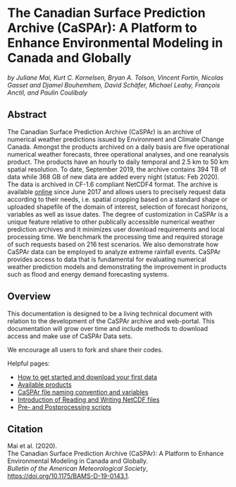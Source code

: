 # The Canadian Surface Prediction Archive (CaSPAr): A Platform to Enhance Environmental Modeling in Canada and Globally
*by Juliane Mai, Kurt C. Kornelsen, Bryan A. Tolson, Vincent Fortin, Nicolas Gasset and Djamel Bouhemhem, David Schäfer, Michael Leahy, François Anctil, and Paulin Coulibaly*

## Abstract
The Canadian Surface Prediction Archive (CaSPAr) is an archive of numerical weather predictions issued by Environment and Climate Change Canada. Amongst the products archived on a daily basis are five operational numerical weather forecasts, three operational analyses, and one reanalysis product. The products have an hourly to daily temporal and 2.5 km to 50 km spatial resolution. To date, September 2019, the archive contains 394 TB of data while 368 GB of new data are added every night (status: Feb 2020). The data is archived in CF-1.6 compliant NetCDF4 format. The archive is available [online](https://caspar-data.ca) since June 2017 and allows users to precisely request data according to their needs, i.e. spatial cropping based on a standard shape or uploaded shapefile of the domain of interest, selection of forecast horizons, variables as well as issue dates. The degree of customization in CaSPAr is a unique feature relative to other publically accessible numerical weather prediction archives and it minimizes user download requirements and local processing time. We benchmark the processing time and required storage of such requests based on 216 test scenarios. We also demonstrate how CaSPAr data can be employed to analyze extreme rainfall events. CaSPAr provides access to data that is fundamental for evaluating numerical weather prediction models and demonstrating the improvement in products such as flood and energy demand forecasting systems. 

## Overview
This documentation is designed to be a living technical document with relation to the development of the CaSPAr archive and web-portal. This documentation will grow over time and include methods to download access and make use of CaSPAr Data sets.

We encourage all users to fork and share their codes.

Helpful pages:
* [How to get started and download your first data](https://github.com/julemai/CaSPAr/wiki/How-to-get-started-and-download-your-first-data)
* [Available products](https://github.com/julemai/CaSPAr/wiki/Available-products)
* [CaSPAr file naming convention and variables](https://github.com/julemai/CaSPAr/wiki/CaSPAr-file-naming-convention-and-variables)
* [Introduction of Reading and Writing NetCDF files](https://github.com/julemai/CaSPAr/wiki/Introduction-of-Reading-and-Writing-NetCDF-files)
* [Pre- and Postprocessing scripts](https://github.com/julemai/CaSPAr/tree/master/utility_scripts)

## Citation
Mai et al. (2020).<br>
The Canadian Surface Prediction Archive (CaSPAr): A Platform to Enhance Environmental Modeling in Canada and Globally.<br>
*Bulletin of the American Meteorological Society*, https://doi.org/10.1175/BAMS-D-19-0143.1.
